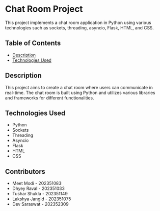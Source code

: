 # Chat Room Project

This project implements a chat room application in Python using various technologies such as sockets, threading, asyncio, Flask, HTML, and CSS.

## Table of Contents

- [Description](#description)
- [Technologies Used](#technologies-used)

    

## Description

This project aims to create a chat room where users can communicate in real-time. The chat room is built using Python and utilizes various libraries and frameworks for different functionalities.

## Technologies Used

- Python
- Sockets
- Threading
- Asyncio
- Flask
- HTML
- CSS

## Contributors

- Meet Modi - 202351083
- Dhyey Raval - 202351033
- Tushar Shukla - 202351149
- Lakshya Jangid - 202351075
- Dev Saraswat - 202352309

